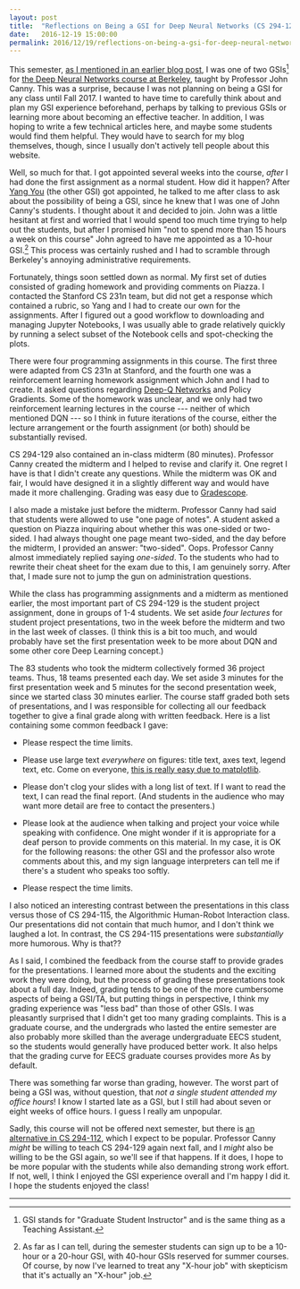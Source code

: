 ```yaml
---
layout: post
title:  "Reflections on Being a GSI for Deep Neural Networks (CS 294-129) at Berkeley"
date:   2016-12-19 15:00:00
permalink: 2016/12/19/reflections-on-being-a-gsi-for-deep-neural-networks-cs-294-129-at-berkeley/
---
```


This semester, [as I mentioned in an earlier blog post][2], I was one of two
GSIs[^gsi] for [the Deep Neural Networks course at Berkeley][1], taught by
Professor John Canny. This was a surprise, because I was not planning on being a
GSI for any class until Fall 2017. I wanted to have time to carefully think
about and plan my GSI experience beforehand, perhaps by talking to previous GSIs
or learning more about becoming an effective teacher.  In addition, I was hoping
to write a few technical articles here, and maybe some students would find them
helpful.  They would have to search for my blog themselves, though, since I
usually don't actively tell people about this website.

Well, so much for that. I got appointed several weeks into the course, *after* I
had done the first assignment as a normal student. How did it happen? After [Yang
You][4] (the other GSI) got appointed, he talked to me after class to ask about
the possibility of being a GSI, since he knew that I was one of John Canny's
students. I thought about it and decided to join. John was a little hesitant at
first and worried that I would spend too much time trying to help out the
students, but after I promised him "not to spend more than 15 hours a week on
this course" John agreed to have me appointed as a 10-hour GSI.[^hours] This
process was certainly rushed and I had to scramble through Berkeley's annoying
administrative requirements.

Fortunately, things soon settled down as normal. My first set of duties
consisted of grading homework and providing comments on Piazza. I contacted the
Stanford CS 231n team, but did not get a response which contained a rubric, so
Yang and I had to create our own for the assignments.  After I figured out a
good workflow to downloading and managing Jupyter Notebooks, I was usually able
to grade relatively quickly by running a select subset of the Notebook cells and
spot-checking the plots.

There were four programming assignments in this course. The first three were
adapted from CS 231n at Stanford, and the fourth one was a reinforcement
learning homework assignment which John and I had to create. It asked questions
regarding [Deep-Q Networks][5] and Policy Gradients. Some of the homework was
unclear, and we only had two reinforcement learning lectures in the course ---
neither of which mentioned DQN --- so I think in future iterations of the
course, either the lecture arrangement or the fourth assignment (or both) should
be substantially revised.

CS 294-129 also contained an in-class midterm (80 minutes). Professor Canny
created the midterm and I helped to revise and clarify it. One regret I have is
that I didn't create any questions. While the midterm was OK and fair, I would
have designed it in a slightly different way and would have made it more
challenging. Grading was easy due to [Gradescope][6].

I also made a mistake just before the midterm.  Professor Canny had said that
students were allowed to use "one page of notes". A student asked a question on
Piazza inquiring about whether this was one-sided or two-sided. I had always
thought one page meant two-sided, and the day before the midterm, I provided an
answer: "two-sided". Oops.  Professor Canny almost immediately replied saying
*one-sided*. To the students who had to rewrite their cheat sheet for the exam
due to this, I am genuinely sorry. After that, I made sure not to jump the gun
on administration questions.

While the class has programming assignments and a midterm as mentioned earlier,
the most important part of CS 294-129 is the student project assignment, done in
groups of 1-4 students. We set aside *four lectures* for student project
presentations, two in the week before the midterm and two in the last week of
classes. (I think this is a bit too much, and would probably have set the first
presentation week to be more about DQN and some other core Deep Learning
concept.)

The 83 students who took the midterm collectively formed 36 project teams. Thus,
18 teams presented each day. We set aside 3 minutes for the first presentation
week and 5 minutes for the second presentation week, since we started class 30
minutes earlier. The course staff graded both sets of presentations, and I was
responsible for collecting all our feedback together to give a final grade along
with written feedback. Here is a list containing some common feedback I gave:

- Please respect the time limits.

- Please use large text *everywhere* on figures: title text, axes text, legend
  text, etc. Come on everyone, [this is really easy due to matplotlib][7].

- Please don't clog your slides with a long list of text. If I want to read the
  text, I can read the final report. (And students in the audience who may want
  more detail are free to contact the presenters.)

- Please look at the audience when talking and project your voice while speaking
  with confidence. One might wonder if it is appropriate for a deaf person to
  provide comments on this material. In my case, it is OK for the following
  reasons: the other GSI and the professor also wrote comments about this, and
  my sign language interpreters can tell me if there's a student who speaks too
  softly. 

- Please respect the time limits.

I also noticed an interesting contrast between the presentations in this class
versus those of CS 294-115, the Algorithmic Human-Robot Interaction class. Our
presentations did not contain that much humor, and I don't think we laughed a
lot. In contrast, the CS 294-115 presentations were *substantially* more
humorous. Why is that??

As I said, I combined the feedback from the course staff to provide grades for
the presentations. I learned more about the students and the exciting work they
were doing, but the process of grading these presentations took about a full
day. Indeed, grading tends to be one of the more cumbersome aspects of being a
GSI/TA, but putting things in perspective, I think my grading experience was
"less bad" than those of other GSIs. I was pleasantly surprised that I didn't
get too many grading complaints. This is a graduate course, and the undergrads
who lasted the entire semester are also probably more skilled than the average
undergraduate EECS student, so the students would generally have produced better
work. It also helps that the grading curve for EECS graduate courses provides
more As by default.

There was something far worse than grading, however. The worst part of being a
GSI was, without question, that *not a single student attended my office hours*!
I know I started late as a GSI, but I still had about seven or eight weeks of
office hours. I guess I really am unpopular.

Sadly, this course will not be offered next semester, but there is [an
alternative in CS 294-112][3], which I expect to be popular. Professor Canny
*might* be willing to teach CS 294-129 again next fall, and I *might* also be
willing to be the GSI again, so we'll see if that happens. If it does, I hope to
be more popular with the students while also demanding strong work effort. If
not, well, I think I enjoyed the GSI experience overall and I'm happy I did it.
I hope the students enjoyed the class!

***

[^gsi]: GSI stands for "Graduate Student Instructor" and is the same thing as a
    Teaching Assistant.

[^hours]: As far as I can tell, during the semester students can sign up to be a
    10-hour or a 20-hour GSI, with 40-hour GSIs reserved for summer courses. Of
    course, by now I've learned to treat any "X-hour job" with skepticism that
    it's actually an "X-hour" job.

[1]:https://bcourses.berkeley.edu/courses/1453965
[2]:https://danieltakeshi.github.io/2016-09-24-gsi-for-berkeleys-deep-neural-networks-class/
[3]:http://rll.berkeley.edu/deeprlcourse/
[4]:https://people.eecs.berkeley.edu/~youyang/
[5]:https://danieltakeshi.github.io/2016/12/01/going-deeper-into-reinforcement-learning-understanding-dqn/
[6]:https://gradescope.com/
[7]:https://danieltakeshi.github.io/2016-01-16-ipython-jupyter-notebooks-and-matplotlib/
